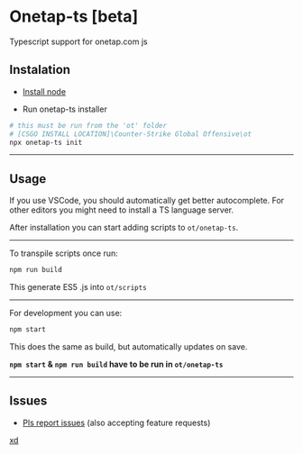 # Onetap-ts [beta]
Typescript support for onetap.com js
 
## Instalation

* [Install node](https://nodejs.org/en/)



* Run onetap-ts installer

```bash
# this must be run from the 'ot' folder
# [CSGO INSTALL LOCATION]\Counter-Strike Global Offensive\ot
npx onetap-ts init
```
***
## Usage
If you use VSCode, you should automatically get better autocomplete.
For other editors you might need to install a TS language server.

After installation you can start adding scripts to `ot/onetap-ts`.
***
To transpile scripts once run:
```bash
npm run build
```
This generate ES5 .js into `ot/scripts`
***
For development you can use:
```bash
npm start
```
This does the same as build, but automatically updates on save.

**`npm start` & `npm run build` have to be run in `ot/onetap-ts`**
***
## Issues
* [Pls report issues](https://github.com/marwuint/onetap-ts/issues) (also accepting feature requests)


[xd](https://www.youtube.com/watch?v=BnwbOcX86qI)